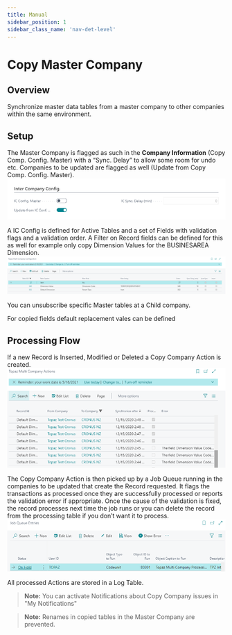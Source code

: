 ```yaml
---
title: Manual
sidebar_position: 1
sidebar_class_name: 'nav-det-level'
---
```


# <span className="fusion5-text">Copy Master Company</span>

## Overview

Synchronize master data tables from a master company to other companies within the same environment.

## Setup

The Master Company is flagged as such in the __Company Information__ (Copy Comp. Config. Master) with a “Sync. Delay” to allow some room for undo etc.
Companies to be updated are flagged as well (Update from Copy Comp. Config. Master).
![Setup Company Information](img/setup.01-c6da6db8-e231-4183-a19c-57aa50c0039f.PNG)

A IC Config is defined for Active Tables and a set of Fields with validation flags and a validation order.
A Filter on Record fields can be defined for this as well for example only copy Dimension Values for the BUSINESAREA Dimension.
![Setup Copy Company](img/setup.02-55c991bf-ce57-4f79-bb79-acc4be6b14ec.PNG)

You can unsubscribe specific Master tables at a Child company.

For copied fields default replacement vales can be defined

## Processing Flow

If a new Record is Inserted, Modified or Deleted a Copy Company Action is created.
![Copy Company Actions](img/actions.01-92e0c324-84f1-4741-b329-0f1f26159d4c.PNG)

The Copy Company Action is then picked up by a Job Queue running in the companies to be updated that create the Record requested.
It flags the transactions as processed once they are successfully processed or reports the validation error if appropriate.
Once the cause of the validation is fixed, the record processes next time the job runs or you can delete the record from the processing table if you don’t want it to process.
![Copy Company Job Queue](img/jobqueue.01-3026aa13-f268-4127-8283-0e984b90c317.PNG)

All processed Actions are stored in a Log Table.

> __Note:__ You can activate Notifications about Copy Company issues in "My Notifications"

> __Note:__ Renames in copied tables in the Master Company are prevented.
